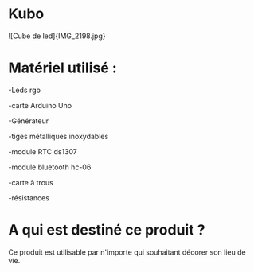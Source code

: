 # Kubo
![Cube de led]{IMG_2198.jpg}

# Matériel utilisé : 

-Leds rgb

-carte Arduino Uno

-Générateur

-tiges métalliques inoxydables

-module RTC ds1307

-module bluetooth hc-06

-carte à trous

-résistances


# A qui est destiné ce produit ?

Ce produit est utilisable par n'importe qui souhaitant décorer son lieu de vie.
